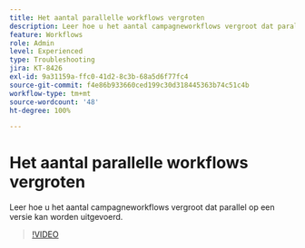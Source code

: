 ```yaml
---
title: Het aantal parallelle workflows vergroten
description: Leer hoe u het aantal campagneworkflows vergroot dat parallel op een versie kan worden uitgevoerd.
feature: Workflows
role: Admin
level: Experienced
type: Troubleshooting
jira: KT-8426
exl-id: 9a31159a-ffc0-41d2-8c3b-68a5d6f77fc4
source-git-commit: f4e86b933660ced199c30d318445363b74c51c4b
workflow-type: tm+mt
source-wordcount: '48'
ht-degree: 100%

---
```


# Het aantal parallelle workflows vergroten

Leer hoe u het aantal campagneworkflows vergroot dat parallel op een versie kan worden uitgevoerd.

>[!VIDEO](https://video.tv.adobe.com/v/335982?quality=12&learn=on)
